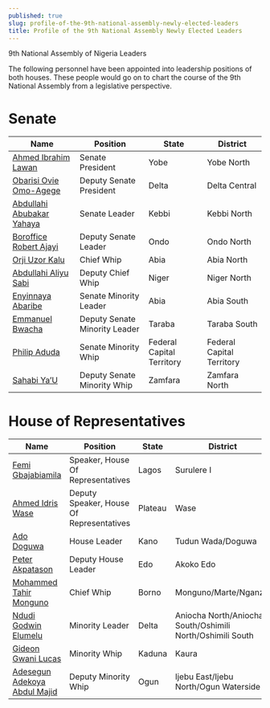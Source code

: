 ```yaml
---
published: true
slug: profile-of-the-9th-national-assembly-newly-elected-leaders
title: Profile of the 9th National Assembly Newly Elected Leaders
---
```

9th National Assembly of Nigeria Leaders

The following personnel have been appointed into leadership positions of both houses. These people would go on to chart the course of the 9th National Assembly from a legislative perspective.

Senate
=========

Name | Position | State | District |
----------|----------|----------|----------|
[Ahmed Ibrahim Lawan](/person/lawan-ahmad-ibrahim/ "Ahmed Ibrahim Lawan") | Senate President | Yobe | Yobe North
[Obarisi Ovie Omo-Agege](/person/ovie-omo-agege/ "Obarisi Ovie Omo-Agege") | Deputy Senate President | Delta | Delta Central
[Abdullahi Abubakar Yahaya](/person/yahaya-abdullahi/ "Abdullahi Abubakar Yahaya") | Senate Leader | Kebbi | Kebbi North
[Boroffice Robert Ajayi](/person/boroffice-robert-ajayi/ "Boroffice Robert Ajayi") | Deputy Senate Leader | Ondo | Ondo North
[Orji Uzor Kalu](/person/orji-uzor-kalu/ "Orji Uzor Kalu") | Chief Whip | Abia | Abia North
[Abdullahi Aliyu Sabi](/person/aliyu-sabi-abdullahi/ "Abdullahi Aliyu Sabi") | Deputy Chief Whip | Niger | Niger North
[Enyinnaya Abaribe](/person/abaribe-enyinnaya-harcourt/ "Enyinnaya Abaribe") | Senate Minority Leader | Abia | Abia South
[Emmanuel Bwacha](/person/bwacha-emmanuel/ "Emmanuel Bwacha") | Deputy Senate Minority Leader | Taraba | Taraba South
[Philip Aduda](/person/aduda-philip-tanimu/ "Philip Aduda") | Senate Minority Whip | Federal Capital Territory| Federal Capital Territory
[Sahabi Ya’U](/person/sahabi-yau/ "Sahabi Ya’U") | Deputy Senate Minority Whip| Zamfara | Zamfara North


House of Representatives
=======
Name | Position | State | District
-----|-------|---------|----------
[Femi Gbajabiamila](/person/femi-gbajabiamila/ "Femi Gbajabiamila") | Speaker, House Of Representatives | Lagos | Surulere I
[Ahmed Idris Wase](/person/ahmed-idris-maje/ "Ahmed Idris Wase") | Deputy Speaker, House Of Representatives | Plateau | Wase
[Ado Doguwa](/person/alhassan-ado-garba/ "Ado Doguwa") | House Leader | Kano | Tudun Wada/Doguwa
[Peter Akpatason](/person/peter-ohiozoje-akpatason/ "Peter Akpatason") | Deputy House Leader | Edo |Akoko Edo
[Mohammed Tahir Monguno](/person/mohammed-monguno/ "Mohammed Tahir Monguno") | Chief Whip | Borno |Monguno/Marte/Nganzai
[Ndudi Godwin Elumelu](/person/ndudi-elumelu/ "Ndudi Godwin Elumelu") | Minority Leader | Delta | Aniocha North/Aniocha South/Oshimili North/Oshimili South
[Gideon Gwani Lucas](/person/gideon-gwani/ "Gideon Gwani Lucas") | Minority Whip | Kaduna | Kaura
[Adesegun Adekoya Abdul Majid](/person/adekoya-adesegun/ "Adesegun Adekoya Abdul Majid") | Deputy Minority Whip | Ogun | Ijebu East/Ijebu North/Ogun Waterside
